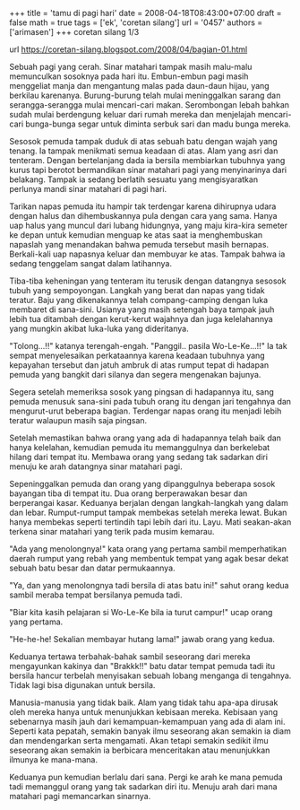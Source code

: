 +++
title = 'tamu di pagi hari'
date = 2008-04-18T08:43:00+07:00
draft = false
math = true
tags = ['ek', 'coretan silang']
url = '0457'
authors = ['arimasen']
+++
coretan silang 1/3 <!--more-->

url https://coretan-silang.blogspot.com/2008/04/bagian-01.html

Sebuah pagi yang cerah. Sinar matahari tampak masih malu-malu memunculkan sosoknya pada hari itu. Embun-embun pagi masih menggeliat manja dan mengantung malas pada daun-daun hijau, yang berkilau karenanya. Burung-burung telah mulai meninggalkan sarang dan serangga-serangga mulai mencari-cari makan. Serombongan lebah bahkan sudah mulai berdengung keluar dari rumah mereka dan menjelajah mencari-cari bunga-bunga segar untuk diminta serbuk sari dan madu bunga mereka.

Sesosok pemuda tampak duduk di atas sebuah batu dengan wajah yang tenang. Ia tampak menikmati semua keadaan di atas. Alam yang asri dan tenteram. Dengan bertelanjang dada ia bersila membiarkan tubuhnya yang kurus tapi berotot bermandikan sinar matahari pagi yang menyinarinya dari belakang. Tampak ia sedang berlatih sesuatu yang mengisyaratkan perlunya mandi sinar matahari di pagi hari.

Tarikan napas pemuda itu hampir tak terdengar karena dihirupnya udara dengan halus dan dihembuskannya pula dengan cara yang sama. Hanya uap halus yang muncul dari lubang hidungnya, yang maju kira-kira semeter ke depan untuk kemudian menguap ke atas saat ia menghembuskan napaslah yang menandakan bahwa pemuda tersebut masih bernapas. Berkali-kali uap napasnya keluar dan membuyar ke atas. Tampak bahwa ia sedang tenggelam sangat dalam latihannya.

Tiba-tiba keheningan yang tenteram itu terusik dengan datangnya sesosok tubuh yang sempoyongan. Langkah yang berat dan napas yang tidak teratur. Baju yang dikenakannya telah compang-camping dengan luka membaret di sana-sini. Usianya yang masih setengah baya tampak jauh lebih tua ditambah dengan kerut-kerut wajahnya dan juga kelelahannya yang mungkin akibat luka-luka yang dideritanya.

"Tolong...!!" katanya terengah-engah. "Panggil.. pasila Wo-Le-Ke...!!" Ia tak sempat menyelesaikan perkataannya karena keadaan tubuhnya yang kepayahan tersebut dan jatuh ambruk di atas rumput tepat di hadapan pemuda yang bangkit dari silanya dan segera mengenakan bajunya.

Segera setelah memeriksa sosok yang pingsan di hadapannya itu, sang pemuda menusuk sana-sini pada tubuh orang itu dengan jari tengahnya dan mengurut-urut beberapa bagian. Terdengar napas orang itu menjadi lebih teratur walaupun masih saja pingsan.

Setelah memastikan bahwa orang yang ada di hadapannya telah baik dan hanya kelelahan, kemudian pemuda itu memanggulnya dan berkelebat hilang dari tempat itu. Membawa orang yang sedang tak sadarkan diri menuju ke arah datangnya sinar matahari pagi.

Sepeninggalkan pemuda dan orang yang dipanggulnya beberapa sosok bayangan tiba di tempat itu. Dua orang berperawakan besar dan berperangai kasar. Keduanya berjalan dengan langkah-langkah yang dalam dan lebar. Rumput-rumput tampak membekas setelah mereka lewat. Bukan hanya membekas seperti tertindih tapi lebih dari itu. Layu. Mati seakan-akan terkena sinar matahari yang terik pada musim kemarau.

"Ada yang menolongnya!" kata orang yang pertama sambil memperhatikan daerah rumput yang rebah yang membentuk tempat yang agak besar dekat sebuah batu besar dan datar permukaannya.

"Ya, dan yang menolongnya tadi bersila di atas batu ini!" sahut orang kedua sambil meraba tempat bersilanya pemuda tadi.

"Biar kita kasih pelajaran si Wo-Le-Ke bila ia turut campur!" ucap orang yang pertama.

"He-he-he! Sekalian membayar hutang lama!" jawab orang yang kedua.

Keduanya tertawa terbahak-bahak sambil seseorang dari mereka mengayunkan kakinya dan "Brakkk!!" batu datar tempat pemuda tadi itu bersila hancur terbelah menyisakan sebuah lobang menganga di tengahnya. Tidak lagi bisa digunakan untuk bersila.

Manusia-manusia yang tidak baik. Alam yang tidak tahu apa-apa dirusak oleh mereka hanya untuk menunjukkan kebisaan mereka. Kebisaan yang sebenarnya masih jauh dari kemampuan-kemampuan yang ada di alam ini. Seperti kata pepatah, semakin banyak ilmu seseorang akan semakin ia diam dan mendengarkan serta mengamati. Akan tetapi semakin sedikit ilmu seseorang akan semakin ia berbicara menceritakan atau menunjukkan ilmunya ke mana-mana.

Keduanya pun kemudian berlalu dari sana. Pergi ke arah ke mana pemuda tadi memanggul orang yang tak sadarkan diri itu. Menuju arah dari mana matahari pagi memancarkan sinarnya.
